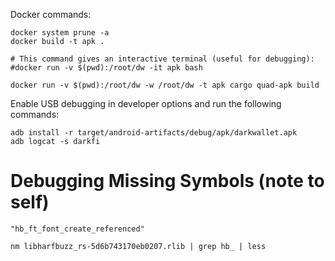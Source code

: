 Docker commands:

```
docker system prune -a
docker build -t apk .
```

```
# This command gives an interactive terminal (useful for debugging):
#docker run -v $(pwd):/root/dw -it apk bash

docker run -v $(pwd):/root/dw -w /root/dw -t apk cargo quad-apk build
```

Enable USB debugging in developer options and run the following commands:

```
adb install -r target/android-artifacts/debug/apk/darkwallet.apk
adb logcat -s darkfi
```

# Debugging Missing Symbols (note to self)

```
"hb_ft_font_create_referenced"

nm libharfbuzz_rs-5d6b743170eb0207.rlib | grep hb_ | less
```

